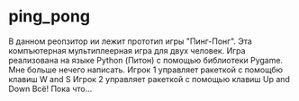 # ping_pong
В данном реопзитор ии лежит прототип игры "Пинг-Понг". Эта компъютерная мультиплеерная игра для двух человек. 
Игра реализована на языке Python (Питон) с помощью библиотеки Pygame. Мне больше нечего написать.
Игрок 1 управляет ракеткой с помощбю клавиш W and S
Игрок 2 управляет ракеткой с помощью клавиш Up and Down
Всё! Пока что...
